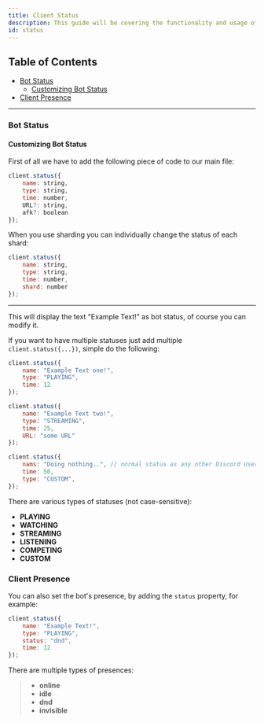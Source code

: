 ```yaml
---
title: Client Status
description: This guide will be covering the functionality and usage of client statuses.
id: status
---
```


<!-- omit from toc -->
## Table of Contents
- [Bot Status](#bot-status)
  - [Customizing Bot Status](#customizing-bot-status)
- [Client Presence](#client-presence)


---

### Bot Status

#### Customizing Bot Status

First of all we have to add the following piece of code to our main file:

```javascript
client.status({
    name: string,
    type: string,
    time: number,
    URL?: string,
    afk?: boolean
});
```

When you use sharding you can individually change the status of each shard:

```javascript
client.status({
    name: string,
    type: string,
    time: number,
    shard: number
});
```

---

This will display the text "Example Text!" as bot status, of course you can modify it.

If you want to have multiple statuses just add multiple `client.status({...})`, simple do the following:

```javascript title="index.js"
client.status({
    name: "Example Text one!",
    type: "PLAYING",
    time: 12
});

client.status({
    name: "Example Text two!",
    type: "STREAMING",
    time: 25,
    URL: "some URL"
});

client.status({
    nams: "Doing nothing..", // normal status as any other Discord User without any state
    time: 50,
    type: "CUSTOM",
});
```

There are various types of statuses (not case-sensitive):

* **PLAYING**
* **WATCHING**
* **STREAMING**
* **LISTENING**
* **COMPETING**
* **CUSTOM** 

### Client Presence

You can also set the bot's presence, by adding the `status` property, for example:

```javascript title="index.js"
client.status({
    name: "Example Text!",
    type: "PLAYING",
    status: "dnd",
    time: 12
});
```

There are multiple types of presences:

> * **online**
> * **idle**
> * **dnd** 
> * **invisible**
